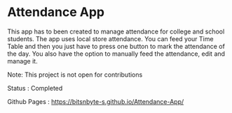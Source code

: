 # Attendance App
This app has to been created to manage attendance for college and school students. The app uses local store attendance. You can feed your Time Table and then you just have to press one button to mark the attendance of the day. You also have the option to manually feed the attendance, edit and manage it.

Note: This project is not open for contributions

Status : Completed

Github Pages : https://bitsnbyte-s.github.io/Attendance-App/
